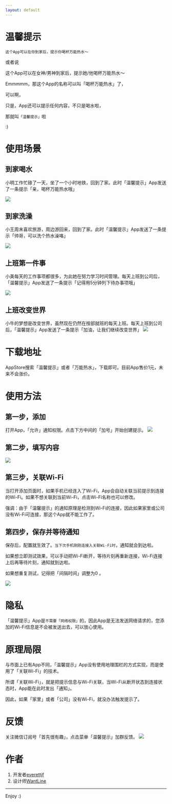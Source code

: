 ```yaml
---
layout: default
---
```



# 温馨提示

`这个App可以在你到家后，提示你喝杯万能热水～`

或者说

这个App可以在女神/男神到家后，提示她/他喝杯万能热水～

Emmmmm，那这个App的名称可以叫「喝杯万能热水」了，

可以啊，

只是，App还可以提示任何内容，不只是喝水啦，

那就叫`「温馨提示」`啦

:)

# 使用场景

## 到家喝水

小明工作忙碌了一天，坐了一个小时地铁，回到了家。此时「温馨提示」App发送了一条提示「亲，喝杯万能热水哦」

![](/media/15618337959129.png)


## 到家洗澡

小王周末喜欢旅游，周边游回来，回到了家。此时「温馨提示」App发送了一条提示「帅哥，可以洗个热水澡咯」

![](/media/15618338165692.jpg)


## 上班第一件事

小美每天的工作事项都很多，为此她在努力学习时间管理。每天上班到公司后，「温馨提示」App发送了一条提示「记得用5分钟列下待办事项哦」

![](/media/15618339034860.jpg)


## 上班改变世界

小牛的梦想是改变世界，虽然现在仍然在按部就班的每天上班。每天上班到公司后，「温馨提示」App发送了一条提示「加油，让我们继续改变世界」
![](/media/15618340073336.jpg)



# 下载地址

AppStore搜索「温馨提示」或者「万能热水」，下载即可。目前App售价1元，未来不会涨价。


# 使用方法

## 第一步，添加

打开App，「允许」通知权限。点击下方中间的「加号」开始创建提示。
![](/media/15618314526953.jpg)



## 第二步，填写内容

![](/media/15618315310839.jpg)

## 第三步，关联Wi-Fi

当打开添加页面时，如果手机已经连入了Wi-Fi，App会自动关联当前提示到连接的Wi-Fi。如果不想关联到当前Wi-Fi，点击Wi-Fi名称也可以修改。

强调：由于「温馨提示」的通知原理是检测到Wi-Fi的连接，因此如果家里或公司没有Wi-Fi可连接，那这个App就不能工作了。

## 第四步，保存并等待通知

保存后，配置就生效了。`当下次手机刚刚连接入关联Wi-Fi时`，通知就会到达啦。

如果想立即测试效果，可以手动把Wi-Fi断开，等待片刻再重新连接，Wi-Fi连接上后再等待片刻，通知就到达啦。

如果想重复测试，记得把「间隔时间」调整为0 。

![](/media/15618329291525.jpg)





# 隐私

「温馨提示」App是`不需要「网络权限」`的，因此App是无法发送网络请求的，您添加的Wi-Fi信息是不会被发送出去，可以放心使用。

# 原理局限

与市面上已有App不同，「温馨提示」App没有使用地理围栏的方式实现，而是使用了「关联Wi-Fi」的技术。

所谓「关联Wi-Fi」，就是把提示信息与Wi-Fi关联，当Wi-Fi从断开状态到连接状态时，App能在此时发出「通知」。

因此，如果「家里」或者「公司」没有Wi-Fi，就没办法触发提示了。




# 反馈

关注微信订阅号「首先很有趣」，点击菜单「温馨提示」加群反馈。
![](/media/15618327527833.jpg)


# 作者

1. 开发者[everettjf](https://weibo.com/everettjf)
2. 设计师[WantLine](https://weibo.com/wantline)

---

Enjoy :)

